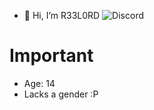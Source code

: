 - 👋 Hi, I’m R33L0RD
![Discord](https://discord-readme-badge.vercel.app/api?id=952609750460301352)

# Important
- Age: 14
- Lacks a gender :P
<!---
Fuck off!
---!>
